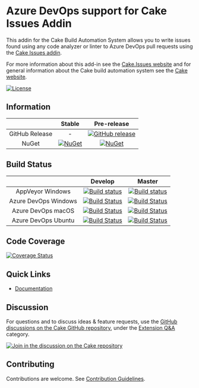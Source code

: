 # Azure DevOps support for Cake Issues Addin

This addin for the Cake Build Automation System allows you to write issues found using any code
analyzer or linter to Azure DevOps pull requests using the [Cake Issues addin](https://github.com/cake-contrib/Cake.Issues).

For more information about this add-in see the [Cake.Issues website](https://cakeissues.net)
and for general information about the Cake build automation system see the [Cake website](http://cakebuild.net).

[![License](http://img.shields.io/:license-mit-blue.svg)](https://github.com/cake-contrib/Cake.Issues.PullRequests.AzureDevOps/blob/feature/build/LICENSE)

## Information

| | Stable | Pre-release |
|:--:|:--:|:--:|
|GitHub Release|-|[![GitHub release](https://img.shields.io/github/release/cake-contrib/Cake.Issues.PullRequests.AzureDevOps.svg)](https://github.com/cake-contrib/Cake.Issues.PullRequests.AzureDevOps/releases/latest)|
|NuGet|[![NuGet](https://img.shields.io/nuget/v/Cake.Issues.PullRequests.AzureDevOps.svg)](https://www.nuget.org/packages/Cake.Issues.PullRequests.AzureDevOps)|[![NuGet](https://img.shields.io/nuget/vpre/Cake.Issues.PullRequests.AzureDevOps.svg)](https://www.nuget.org/packages/Cake.Issues.PullRequests.AzureDevOps)|

## Build Status

| | Develop | Master |
|:--:|:--:|:--:|
|AppVeyor Windows|[![Build status](https://ci.appveyor.com/api/projects/status/6t6m39enwkvkhk80/branch/develop?svg=true)](https://ci.appveyor.com/project/cakecontrib/cake-issues-pullrequests-azuredevops/branch/develop)|[![Build status](https://ci.appveyor.com/api/projects/status/6t6m39enwkvkhk80/branch/master?svg=true)](https://ci.appveyor.com/project/cakecontrib/cake-issues-pullrequests-azuredevops/branch/master)|
|Azure DevOps Windows|[![Build Status](https://dev.azure.com/cake-contrib/Cake.Issues.PullRequests.AzureDevOps/_apis/build/status/cake-contrib.Cake.Issues.PullRequests.AzureDevOps?branchName=develop&jobName=Windows)](https://dev.azure.com/cake-contrib/Cake.Issues.PullRequests.AzureDevOps/_build/latest?definitionId=8&branchName=develop)|[![Build Status](https://dev.azure.com/cake-contrib/Cake.Issues.PullRequests.AzureDevOps/_apis/build/status/cake-contrib.Cake.Issues.PullRequests.AzureDevOps?branchName=master&jobName=Windows)](https://dev.azure.com/cake-contrib/Cake.Issues.PullRequests.AzureDevOps/_build/latest?definitionId=8&branchName=master)|
|Azure DevOps macOS|[![Build Status](https://dev.azure.com/cake-contrib/Cake.Issues.PullRequests.AzureDevOps/_apis/build/status/cake-contrib.Cake.Issues.PullRequests.AzureDevOps?branchName=develop&jobName=macOS)](https://dev.azure.com/cake-contrib/Cake.Issues.PullRequests.AzureDevOps/_build/latest?definitionId=8&branchName=develop)|[![Build Status](https://dev.azure.com/cake-contrib/Cake.Issues.PullRequests.AzureDevOps/_apis/build/status/cake-contrib.Cake.Issues.PullRequests.AzureDevOps?branchName=master&jobName=macOS)](https://dev.azure.com/cake-contrib/Cake.Issues.PullRequests.AzureDevOps/_build/latest?definitionId=8&branchName=master)|
|Azure DevOps Ubuntu|[![Build Status](https://dev.azure.com/cake-contrib/Cake.Issues.PullRequests.AzureDevOps/_apis/build/status/cake-contrib.Cake.Issues.PullRequests.AzureDevOps?branchName=develop&jobName=Ubuntu)](https://dev.azure.com/cake-contrib/Cake.Issues.PullRequests.AzureDevOps/_build/latest?definitionId=8&branchName=develop)|[![Build Status](https://dev.azure.com/cake-contrib/Cake.Issues.PullRequests.AzureDevOps/_apis/build/status/cake-contrib.Cake.Issues.PullRequests.AzureDevOps?branchName=master&jobName=Ubuntu)](https://dev.azure.com/cake-contrib/Cake.Issues.PullRequests.AzureDevOps/_build/latest?definitionId=8&branchName=master)|

## Code Coverage

[![Coverage Status](https://coveralls.io/repos/github/cake-contrib/Cake.Issues.PullRequests.AzureDevOps/badge.svg?branch=develop)](https://coveralls.io/github/cake-contrib/Cake.Issues.PullRequests.AzureDevOps?branch=develop)

## Quick Links

- [Documentation](https://cakeissues.net)

## Discussion

For questions and to discuss ideas & feature requests, use the [GitHub discussions on the Cake GitHub repository](https://github.com/cake-build/cake/discussions), under the [Extension Q&A](https://github.com/cake-build/cake/discussions/categories/extension-q-a) category.

[![Join in the discussion on the Cake repository](https://img.shields.io/badge/GitHub-Discussions-green?logo=github)](https://github.com/cake-build/cake/discussions)

## Contributing

Contributions are welcome. See [Contribution Guidelines](CONTRIBUTING.md).
